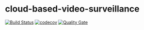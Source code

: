 # cloud-based-video-surveillance

[![Build Status](https://travis-ci.com/astor-protect/cloud-based-video-surveillance.svg)](https://travis-ci.com/astor-protect/cloud-based-video-surveillance) 
[![codecov](https://codecov.io/gh/astor-protect/cloud-based-video-surveillance/branch/master/graph/badge.svg?token=zYPK1SLGjP)](https://codecov.io/gh/astor-protect/cloud-based-video-surveillance)
[![Quality Gate](https://sonarcloud.io/api/project_badges/measure?project=astor-protect-cloud-based-video-surveillance&metric=alert_status)](https://sonarcloud.io/dashboard/index/astor-protect-cloud-based-video-surveillance)







